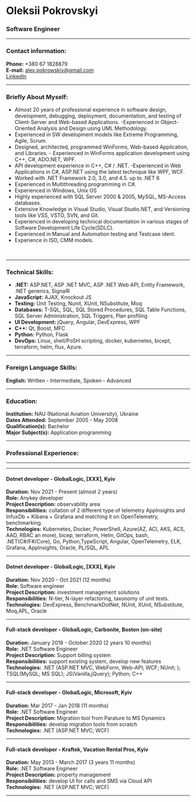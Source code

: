 # Oleksii Pokrovskyi
### Software Engineer
---

### Contact information:

**Phone:** +380 67 1828879<br>
**E-mail:** alex.pokrowskiy@gmail.com<br>
[LinkedIn](linkedin.com/in/alex-pokrowskiy)<br>

---

### Briefly About Myself:

- Almost 20 years of professional experience in software design, development, debugging, deployment, documentation, and testing of
Client-Server and Web-based Applications. -Experienced in Object-Oriented Analysis and Design using UML Methodology. 
- Experienced in SW development models like Extreme Programming, Agile, Scrum. 
- Designed, architected, programmed WinForms, Web-based Application, and Libraries. - Experienced in WinForms application development using C++, C#, ADO.NET,
WPF. 
- API development experience in C++, C# / .NET. -Experienced in Web Applications in C#, ASP.NET using the latest
technique like WPF, WCF. 
- Worked with .NET Framework 2.0, 3.0, and 4.5. up to .NET 6 
- Experienced in Multithreading programming in C#. 
- Experienced in Windows, Unix OS 
- Highly experienced with SQL Server 2000 & 2005, MySQL, MS-Access databases. 
- Extensive Knowledge in Visual Studio, Visual Studio.NET, and Versioning tools like VSS, VSTO, SVN, and Git. 
- Experienced in developing technical documentation in various stages of Software Development Life Cycle(SDLC). 
- Experienced in Manual and Automation testing and Testcase ident. 
- Experience in ISO, CMM models.
<br>

---

### Technical Skills:

- **.NET:** ASP.NET, ASP .NET MVC, ASP .NET Web API, Entity Framework, .NET generics, SignalR
- **JavaScript:** AJAX, Knockout JS
- **Testing:** Unit Testing, Nunit, XUnit, NSubstitute, Moq
- **Databases:** T-SQL, SQL, SQL Stored Procedures, SQL Table Functions, SQL Server Administration, SQL Triggers, Plan profiling
- **UI Development:** jQuery, Angular, DevExpress, WPF
- **C++:** Qt, Boost, MFC
- **Python:** Python, Flask
- **DevOps:** Linux, shell/PoSH scripting, docker, kubernetes, bicept, terraform, helm, flux, Azure.

---

### Foreign Language Skills:

**English:** Written - Intermediate, Spoken - Advanced

---

### Education:

**Institution:** NAU (National Aviation University), Ukraine<br>
**Dates Attended:** September 2005 - May 2008<br>
**Qualification(s):** Bachelor<br>
**Major Subject(s):** Application programming<br>

---

### Professional Experience:
---
---

#### **Dotnet developer** - GlobalLogic, [XXX], Kyiv

**Duration:** Nov 2021 - Present (almost 2 years)<br>
**Role:** Anykey developer <br>
**Project Description:** observability area<br>
**Responsibilities:** collation of 2 different type of telemetry AppInsights and InfuxDb + Kibana + Grafana and matching
it on OpenTelemetry, benchmarking. <br>
**Technologies:** Kubernetes, Docker, PowerShell, Azure(AZ, ACI, AKS, ACS, AAD, RBAC an more), bicep, terraform, Helm, GitOps, bash, .NET(C#/F#/Core), Go, Python,TypeScript, Angular, OpenTelemetry, ELK, Grafana, AppInsights,
Oracle, PL/SQL, APL <br>

---

#### **Dotnet developer** - GlobalLogic, [XXX], Kyiv

**Duration:** Nov 2020 - Oct 2021 (12 months)<br>
**Role:** Software engineer <br>
**Project Description:**  investment management solutions<br>
**Responsibilities:** N-tier, N-layer refactoring, taxonomy of unit tests. <br>
**Technologies:** DevExpress, BenchmarkDotNet, NUnit, XUnit, NSubstitute, Moq,APL, Oracle <br>

---

#### **Full-stack developer** - GlobalLogic, Carbonite, Boston (on-site)

**Duration:** January 2018 - October 2020 (2 years 10 months)<br>
**Role:** .NET Software Engineer <br>
**Project Description:**  Support billing system<br>
**Responsibilities:** support existing system, develop new features <br>
**Technologies:** .NET (ASP.NET MVC, WebForm, Web-API; WCF; NUnit; ); TSQL(MySQL; MS SQL); JS(Vanilla,jQuery); Python; C++ <br>

---

#### **Full-stack developer** - GlobalLogic, Microsoft, Kyiv

**Duration:** Mar 2017 - Jan 2018 (11 months)<br>
**Role:** .NET Software Engineer <br>
**Project Description:**  Migration tool from Parature to MS Dynamics<br>
**Responsibilities:** develop migration tools from scratch  <br>
**Technologies:** .NET (ASP.NET MVC; WCF) <br>

---

#### **Full-stack developer** - Kraftek, Vacation Rental Pros, Kyiv

**Duration:** May 2013 - March 2017 (3 years 11 months)<br>
**Role:** .NET Software Engineer <br>
**Project Description:**  property management<br>
**Responsibilities:** develop UI for calls and SMS via Cloud API<br>
**Technologies:** .NET (ASP.NET MVC; WCF) <br>

---
